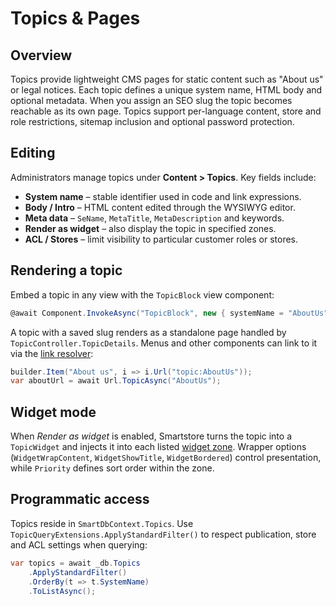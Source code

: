 # Topics & Pages

## Overview

Topics provide lightweight CMS pages for static content such as "About us" or legal notices. Each topic defines a unique system name, HTML body and optional metadata. When you assign an SEO slug the topic becomes reachable as its own page. Topics support per-language content, store and role restrictions, sitemap inclusion and optional password protection.

## Editing

Administrators manage topics under **Content > Topics**. Key fields include:

* **System name** – stable identifier used in code and link expressions.
* **Body / Intro** – HTML content edited through the WYSIWYG editor.
* **Meta data** – `SeName`, `MetaTitle`, `MetaDescription` and keywords.
* **Render as widget** – also display the topic in specified zones.
* **ACL / Stores** – limit visibility to particular customer roles or stores.

## Rendering a topic

Embed a topic in any view with the `TopicBlock` view component:

```csharp
@await Component.InvokeAsync("TopicBlock", new { systemName = "AboutUs" })
```

A topic with a saved slug renders as a standalone page handled by `TopicController.TopicDetails`. Menus and other components can link to it via the [link resolver](../advanced/linkresolver.md):

```csharp
builder.Item("About us", i => i.Url("topic:AboutUs"));
var aboutUrl = await Url.TopicAsync("AboutUs");
```

## Widget mode

When _Render as widget_ is enabled, Smartstore turns the topic into a `TopicWidget` and injects it into each listed [widget zone](widgets.md#zones). Wrapper options (`WidgetWrapContent`, `WidgetShowTitle`, `WidgetBordered`) control presentation, while `Priority` defines sort order within the zone.

## Programmatic access

Topics reside in `SmartDbContext.Topics`. Use `TopicQueryExtensions.ApplyStandardFilter()` to respect publication, store and ACL settings when querying:

```csharp
var topics = await _db.Topics
    .ApplyStandardFilter()
    .OrderBy(t => t.SystemName)
    .ToListAsync();
```

